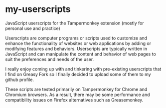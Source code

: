 # my-userscripts
JavaScript userscripts for the Tampermonkey extension (mostly for personal use and practice)

Userscripts are computer programs or scripts used to customize and enhance the functionality of websites or web applications by adding or modifying features and behaviors. Userscripts are typically written in JavaScript and can manipulate the content and behavior of web pages to suit the preferences and needs of the user.
 
I really enjoy coming up with and tinkering with pre-existing userscripts that I find on Greasy Fork so I finally decided to upload some of them to my github profile.

These scripts are tested primarily on Tampermonkey for Chrome and Chromium browsers. As a result, there may be some performance and compatibility issues on Firefox alternatives such as Greasemonkey.

